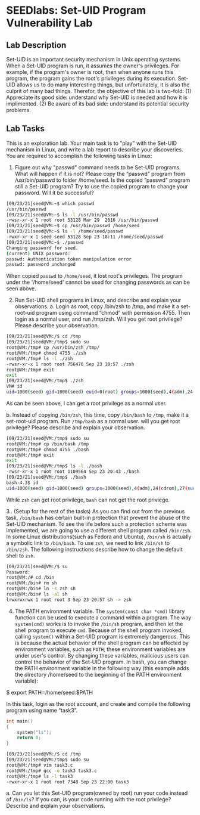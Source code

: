 # SEEDlabs: Set-UID Program Vulnerability Lab

## Lab Description

Set-UID is an important security mechanism in Unix operating systems. When a Set-UID program is run, it assumes the owner's privileges. For example, if the program's owner is root, then when anyone runs this program, the program gains the root's privileges during its execution. Set-UID allows us to do many interesting things, but unfortunately, it is also the culprit of many bad things. Therefor, the objective of this lab is two-fold: (1) Appreciate its good side: understand why Set-UID is needed and how it is implimented. (2) Be aware of its bad side: understand its potential security problems.

## Lab Tasks

This is an exploration lab. Your main task is to "play" with the Set-UID mechanism in Linux, and write a lab report to describe your discoveries. You are required to accomplish the following tasks in Linux:

1. Figure out why "passwd" command needs to be Set-UID programs. What will happen if it is not? Please  copy  the  “passwd”  program  from  /usr/bin/passwd  to  folder  /home/seed.  Is  the copied  “passwd”  program  still  a  Set-UID  program?  Try  to  use  the  copied  program  to change your password. Will it be successful?

```sh
[09/23/21]seed@VM:~$ which passwd
/usr/bin/passwd
[09/23/21]seed@VM:~$ ls -l /usr/bin/passwd
-rwsr-xr-x 1 root root 53128 Mar 29  2016 /usr/bin/passwd
[09/23/21]seed@VM:~$ cp /usr/bin/passwd /home/seed
[09/23/21]seed@VM:~$ ls -l /home/seed/passwd 
-rwxr-xr-x 1 seed seed 53128 Sep 23 18:11 /home/seed/passwd
[09/23/21]seed@VM:~$ ./passwd 
Changing password for seed.
(current) UNIX password: 
passwd: Authentication token manipulation error
passwd: password unchanged
```
When copied `passwd` to `/home/seed`, it lost root's privileges. The program under the '/home/seed' cannot be used for changing passwords as can be seen above.

2. Run Set-UID shell programs in Linux, and describe and explain your observations.
a. Login  as  root,  copy  /bin/zsh  to  /tmp,  and  make  it  a  set-root-uid  program  using command  “chmod”  with  permission  4755.  Then  login  as  a  normal  user,  and  run /tmp/zsh. Will you get root privilege? Please describe your observation.

```sh
[09/23/21]seed@VM:/$ cd /tmp
[09/23/21]seed@VM:/tmp$ sudo su
root@VM:/tmp# cp /usr/bin/zsh /tmp/
root@VM:/tmp# chmod 4755 ./zsh 
root@VM:/tmp# ls -l ./zsh 
-rwsr-xr-x 1 root root 756476 Sep 23 18:57 ./zsh
root@VM:/tmp# exit
exit
[09/23/21]seed@VM:/tmp$ ./zsh 
VM# id
uid=1000(seed) gid=1000(seed) euid=0(root) groups=1000(seed),4(adm),24(cdrom),27(sudo),30(dip),46(plugdev),113(lpadmin),128(sambashare)
```

As can be seen above, I can get a root privilege as a normal user.

b. Instead of copying `/bin/zsh`, this time, copy `/bin/bash` to `/tmp`, make it a set-root-uid program. Run `/tmp/bash` as a normal user. will you get root privilege? Please describe and explain your observation.

```sh
[09/23/21]seed@VM:/tmp$ sudo su
root@VM:/tmp# cp /bin/bash /tmp
root@VM:/tmp# chmod 4755 ./bash 
root@VM:/tmp# exit
exit
[09/23/21]seed@VM:/tmp$ ls -l ./bash
-rwsr-xr-x 1 root root 1109564 Sep 23 20:43 ./bash
[09/23/21]seed@VM:/tmp$ ./bash
bash-4.3$ id
uid=1000(seed) gid=1000(seed) groups=1000(seed),4(adm),24(cdrom),27(sudo),30(dip),46(plugdev),113(lpadmin),128(sambashare)
```

While `zsh` can get root privilege, `bash` can not get the root priviege.

3.. (Setup for the rest of the tasks) As you can find out from the previous task, `/bin/bash` has certain built-in protection that prevent the abuse of the Set-UID mechanism. To see the life before such a protection scheme was implemented, we are going to use a different shell program called `/bin/zsh`. In some Linux distributions(such as Fedora and Ubuntu), `/bin/sh` is actually a symbolic link to `/bin/bash`. To use `zsh`, we need to link `/bin/sh` to `/bin/zsh`. The following instructions describe how to change the default shell to `zsh`.

```sh
[09/23/21]seed@VM:/$ su
Password: 
root@VM:/# cd /bin
root@VM:/bin# rm sh
root@VM:/bin# ln -s zsh sh
root@VM:/bin# ls -al sh
lrwxrwxrwx 1 root root 3 Sep 23 20:57 sh -> zsh
```
4. The PATH environment variable.
The `system(const char *cmd)` library function can be used to execute a command within a program. The way `system(cmd)` works is to invoke the `/bin/sh` program, and then let the shell program to execute `cmd`. Because of the shell program invoked, calling `system()` within a Set-UID program is extremely dangerous. This is because the actual behavior of the shell program can be affected by environment variables, such as `PATH`; these environment variables are under user's control. By changing these variables, malicious users can control the behavior of the Set-UID program.
In bash, you can change the PATH environment variable in the following way (this example adds the directory /home/seed to the beginning of the PATH environment variable):

$ export PATH=/home/seed:$PATH

In this task, login as the root account, and create and compile the following program using name “task3”.

```c
int main()
{
    system("ls");
    return 0;
}
```
```sh
[09/23/21]seed@VM:/$ cd /tmp
[09/23/21]seed@VM:/tmp$ sudo su
root@VM:/tmp# vim task3.c
root@VM:/tmp# gcc -o task3 task3.c
root@VM:/tmp# ls -l task3
-rwxr-xr-x 1 root root 7348 Sep 23 22:00 task3
```

a. Can you let this Set-UID program(owned by root) run your code instead of `/bin/ls`? If you can, is your code running with the root privilege? Describe and explain your observations.
